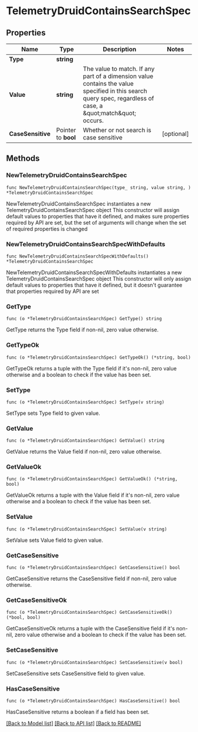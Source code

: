# TelemetryDruidContainsSearchSpec

## Properties

Name | Type | Description | Notes
------------ | ------------- | ------------- | -------------
**Type** | **string** |  | 
**Value** | **string** | The value to match.  If any part of a dimension value contains the value specified in this search query spec, regardless of case, a \&quot;match\&quot; occurs. | 
**CaseSensitive** | Pointer to **bool** | Whether or not search is case sensitive | [optional] 

## Methods

### NewTelemetryDruidContainsSearchSpec

`func NewTelemetryDruidContainsSearchSpec(type_ string, value string, ) *TelemetryDruidContainsSearchSpec`

NewTelemetryDruidContainsSearchSpec instantiates a new TelemetryDruidContainsSearchSpec object
This constructor will assign default values to properties that have it defined,
and makes sure properties required by API are set, but the set of arguments
will change when the set of required properties is changed

### NewTelemetryDruidContainsSearchSpecWithDefaults

`func NewTelemetryDruidContainsSearchSpecWithDefaults() *TelemetryDruidContainsSearchSpec`

NewTelemetryDruidContainsSearchSpecWithDefaults instantiates a new TelemetryDruidContainsSearchSpec object
This constructor will only assign default values to properties that have it defined,
but it doesn't guarantee that properties required by API are set

### GetType

`func (o *TelemetryDruidContainsSearchSpec) GetType() string`

GetType returns the Type field if non-nil, zero value otherwise.

### GetTypeOk

`func (o *TelemetryDruidContainsSearchSpec) GetTypeOk() (*string, bool)`

GetTypeOk returns a tuple with the Type field if it's non-nil, zero value otherwise
and a boolean to check if the value has been set.

### SetType

`func (o *TelemetryDruidContainsSearchSpec) SetType(v string)`

SetType sets Type field to given value.


### GetValue

`func (o *TelemetryDruidContainsSearchSpec) GetValue() string`

GetValue returns the Value field if non-nil, zero value otherwise.

### GetValueOk

`func (o *TelemetryDruidContainsSearchSpec) GetValueOk() (*string, bool)`

GetValueOk returns a tuple with the Value field if it's non-nil, zero value otherwise
and a boolean to check if the value has been set.

### SetValue

`func (o *TelemetryDruidContainsSearchSpec) SetValue(v string)`

SetValue sets Value field to given value.


### GetCaseSensitive

`func (o *TelemetryDruidContainsSearchSpec) GetCaseSensitive() bool`

GetCaseSensitive returns the CaseSensitive field if non-nil, zero value otherwise.

### GetCaseSensitiveOk

`func (o *TelemetryDruidContainsSearchSpec) GetCaseSensitiveOk() (*bool, bool)`

GetCaseSensitiveOk returns a tuple with the CaseSensitive field if it's non-nil, zero value otherwise
and a boolean to check if the value has been set.

### SetCaseSensitive

`func (o *TelemetryDruidContainsSearchSpec) SetCaseSensitive(v bool)`

SetCaseSensitive sets CaseSensitive field to given value.

### HasCaseSensitive

`func (o *TelemetryDruidContainsSearchSpec) HasCaseSensitive() bool`

HasCaseSensitive returns a boolean if a field has been set.


[[Back to Model list]](../README.md#documentation-for-models) [[Back to API list]](../README.md#documentation-for-api-endpoints) [[Back to README]](../README.md)


